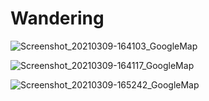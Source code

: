 # Wandering

![Screenshot_20210309-164103_GoogleMap](https://user-images.githubusercontent.com/72352873/110464831-7d3d2980-8088-11eb-9e24-42c0f27a8595.jpg)

![Screenshot_20210309-164117_GoogleMap](https://user-images.githubusercontent.com/72352873/110465205-f9377180-8088-11eb-93c8-e21c32fd69f9.jpg)

![Screenshot_20210309-165242_GoogleMap](https://user-images.githubusercontent.com/72352873/110465272-0f453200-8089-11eb-8bdc-391a729bcd6a.jpg)
